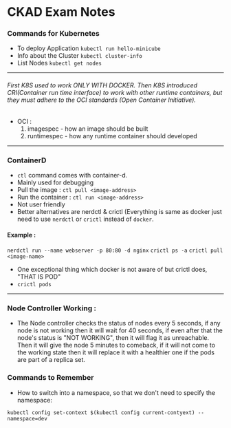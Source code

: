 # CKAD Exam Notes
### Commands for Kubernetes
- To deploy Application
`kubectl run hello-minicube`
- Info about the Cluster
`kubectl cluster-info`
- List Nodes
`kubectl get nodes`
---------------------------
###### First K8S used to work ONLY WITH DOCKER. Then K8S introduced CRI(Container run time interface) to work with other runtime containers, but they must adhere to the OCI standards (Open Container Initiative).
- OCI :
  1. imagespec - how an image should be built
  2. runtimespec - how any runtime container should developed
----------------------------------------------------
### ContainerD
- `ctl` command comes with container-d.
- Mainly used for debugging
- Pull the image : ```ctl pull <image-address>```
- Run the container : ```ctl run <image-address>```
- Not user friendly
- Better alternatives are nerdctl & crictl (Everything is same as docker just need to use `nerdctl` or `crictl` instead of `docker`.
#### Example :
```nerdctl run --name webserver -p 80:80 -d nginx```
```crictl ps -a```
```crictl pull <image-name>```
- One exceptional thing which docker is not aware of but crictl does, "THAT IS POD"
- ```crictl pods```
----------------------------------------------------

### Node Controller Working :
- The Node controller checks the status of nodes every 5 seconds, if any node is not working then it will wait for 40 seconds, if even after that the node's status is "NOT WORKING", then it will flag it as unreachable. Then it will give the node 5 minutes to comeback, if it will not come to the working state then it will replace it with a healthier one if the pods are part of a replica set.


### Commands to Remember
- How to switch into a namespace, so that we don't need to specify the namespace:
```
kubectl config set-context $(kubectl config current-contyext) --namespace=dev
```
